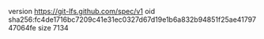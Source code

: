 version https://git-lfs.github.com/spec/v1
oid sha256:fc4de1716bc7209c41e31ec0327d67d19e1b6a832b94851f25ae4179747064fe
size 7134
